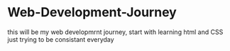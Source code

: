 # Web-Development-Journey
this will be my web developmrnt journey, start with learning html and CSS 
just trying to be consistant everyday
